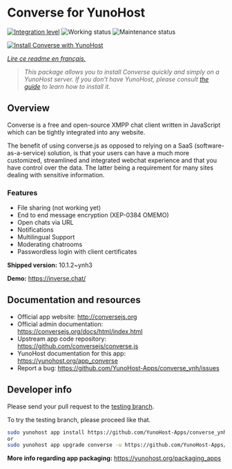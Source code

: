 <!--
N.B.: This README was automatically generated by https://github.com/YunoHost/apps/tree/master/tools/README-generator
It shall NOT be edited by hand.
-->

# Converse for YunoHost

[![Integration level](https://dash.yunohost.org/integration/converse.svg)](https://dash.yunohost.org/appci/app/converse) ![Working status](https://ci-apps.yunohost.org/ci/badges/converse.status.svg) ![Maintenance status](https://ci-apps.yunohost.org/ci/badges/converse.maintain.svg)

[![Install Converse with YunoHost](https://install-app.yunohost.org/install-with-yunohost.svg)](https://install-app.yunohost.org/?app=converse)

*[Lire ce readme en français.](./README_fr.md)*

> *This package allows you to install Converse quickly and simply on a YunoHost server.
If you don't have YunoHost, please consult [the guide](https://yunohost.org/#/install) to learn how to install it.*

## Overview

Converse is a free and open-source XMPP chat client written in JavaScript which can be tightly integrated into any website.

The benefit of using converse.js as opposed to relying on a SaaS (software-as-a-service) solution, is that your users can have a much more customized, streamlined and integrated webchat experience and that you have control over the data. The latter being a requirement for many sites dealing with sensitive information.

### Features

- File sharing (not working yet) 
- End to end message encryption (XEP-0384 OMEMO)
- Open chats via URL
- Notifications
- Multilingual Support
- Moderating chatrooms
- Passwordless login with client certificates



**Shipped version:** 10.1.2~ynh3

**Demo:** https://inverse.chat/
## Documentation and resources

* Official app website: <http://conversejs.org>
* Official admin documentation: <https://conversejs.org/docs/html/index.html>
* Upstream app code repository: <https://github.com/conversejs/converse.js>
* YunoHost documentation for this app: <https://yunohost.org/app_converse>
* Report a bug: <https://github.com/YunoHost-Apps/converse_ynh/issues>

## Developer info

Please send your pull request to the [testing branch](https://github.com/YunoHost-Apps/converse_ynh/tree/testing).

To try the testing branch, please proceed like that.

``` bash
sudo yunohost app install https://github.com/YunoHost-Apps/converse_ynh/tree/testing --debug
or
sudo yunohost app upgrade converse -u https://github.com/YunoHost-Apps/converse_ynh/tree/testing --debug
```

**More info regarding app packaging:** <https://yunohost.org/packaging_apps>
